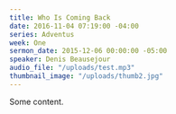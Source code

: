```yaml
---
title: Who Is Coming Back
date: 2016-11-04 07:19:00 -04:00
series: Adventus
week: One
sermon_date: 2015-12-06 00:00:00 -05:00
speaker: Denis Beausejour
audio_file: "/uploads/test.mp3"
thumbnail_image: "/uploads/thumb2.jpg"
---
```


Some content. 